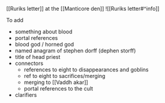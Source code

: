 [[Ruriks letter]] at the [[Manticore den]]
![[Ruriks letter#^info]]

To add
- something about blood
- portal references
- blood god / horned god
- named anagram of stephen dorff (dephen storff)
- title of head priest
- connectors
	- references to eight to disappearances and goblins
	- ref to eight to sacrifices/merging
	- merging to [[Vaddh akar]]
	- portal references to the cult
- clarifiers